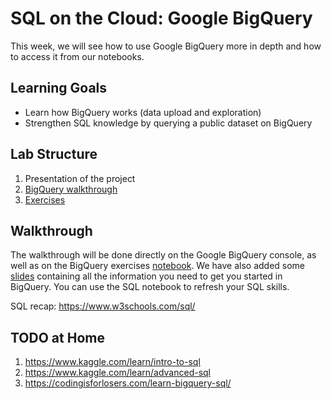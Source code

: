 # SQL on the Cloud: Google BigQuery

This week, we will see how to use Google BigQuery more in depth and how to access it from our notebooks.

## Learning Goals

* Learn how BigQuery works (data upload and exploration)
* Strengthen SQL knowledge by querying a public dataset on BigQuery

## Lab Structure

1. Presentation of the project
2. [BigQuery walkthrough](https://github.com/michalis0/Cloud-and-Advanced-Analytics/blob/main/02.%20BigQuery/week_02_walkthrough.pdf)
3. [Exercises](https://github.com/michalis0/Cloud-and-Advanced-Analytics/blob/main/02.%20BigQuery/week_02_exercises_big_query.ipynb)

## Walkthrough

The walkthrough will be done directly on the Google BigQuery console, as well as on the BigQuery exercises [notebook](https://github.com/michalis0/Cloud-and-Advanced-Analytics/blob/main/02.%20BigQuery/week_02_exercises_big_query.ipynb). We have also added some [slides](https://github.com/michalis0/Cloud-and-Advanced-Analytics/blob/main/02.%20BigQuery/week_02_walkthrough.pdf) containing all the information you need to get you started in BigQuery. You can use the SQL notebook to refresh your SQL skills.

SQL recap: https://www.w3schools.com/sql/

## TODO at Home
1. https://www.kaggle.com/learn/intro-to-sql
2. https://www.kaggle.com/learn/advanced-sql
3. https://codingisforlosers.com/learn-bigquery-sql/


